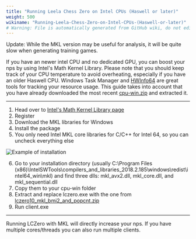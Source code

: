 ```yaml
---
title: "Running Leela Chess Zero on Intel CPUs (Haswell or later)"
weight: 500
wikiname: "Running-Leela-Chess-Zero-on-Intel-CPUs-(Haswell-or-later)"
# Warning: File is automatically generated from GitHub wiki, do not edit by hand.
---
```

Update:  While the MKL version may be useful for analysis, it will be quite slow when generating training games.

If you have an newer intel CPU and no dedicated GPU, you can boost your nps by using Intel's Math Kernel Library. Please note that you should keep track of your CPU temperature to avoid overheating, especially if you have an older Haswell CPU. Windows Task Manager and [HWInfo64](https://www.hwinfo.com/download.php) are great tools for tracking your resource usage. This guide takes into account that you have already downloaded the most recent [cpu-win.zip](https://github.com/glinscott/leela-chess/releases) and extracted it.

***

1. Head over to [Intel's Math Kernel Library page](https://software.intel.com/en-us/mkl)
2. Register
3. Download the MKL libraries for Windows
4. Install the package
5. You only need Intel MKL core libraries for C/C++ for Intel 64, so you can uncheck everything else

![Example of installation](https://i.imgur.com/YcIVkKp.png)

6. Go to your installation directory (usually C:\Program Files (x86)\IntelSWTools\compilers_and_libraries_2018.2.185\windows\redist\intel64_win\mkl) and find three dlls: mkl_avx2.dll, mkl_core.dll, and mkl_sequential.dll
7. Copy them to your cpu-win folder
8. Extract and replace lczero.exe with the one from [lczero10_mkl_bmi2_and_popcnt.zip](https://github.com/glinscott/leela-chess/releases/download/v0.10rc1/lczero10_mkl_bmi2_and_popcnt.zip)
9. Run client.exe

***
Running LCZero with MKL will directly increase your nps. If you have multiple cores/threads you can also run multiple clients.